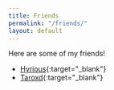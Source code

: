 ```yaml
---
title: Friends
permalink: "/friends/"
layout: default
---
```


Here are some of my friends!
- [Hyrious](https://hyrious.me/){:target="_blank"}
- [Taroxd](https://taroxd.github.io/){:target="_blank"}
